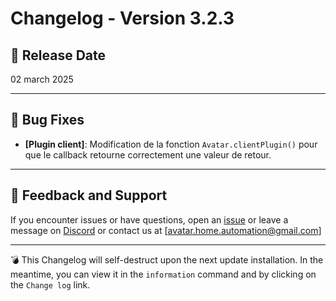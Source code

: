 # Changelog - Version 3.2.3

## 📅 Release Date
02 march 2025

---

## 🐞 Bug Fixes
- **[Plugin client]**: Modification de la fonction `Avatar.clientPlugin()` pour que le callback retourne correctement une valeur de retour.  

---

## 📩 Feedback and Support
If you encounter issues or have questions, open an [issue](https://github.com/Avatar-Home-Automation/A.V.A.T.A.R-Server/issues) or leave a message on [Discord](https://discord.gg/CkJ7swNXYb) or contact us at [avatar.home.automation@gmail.com]

---

💣 This Changelog will self-destruct upon the next update installation. In the meantime, you can view it in the `information` command and by clicking on the `Change log` link.

<br><br>